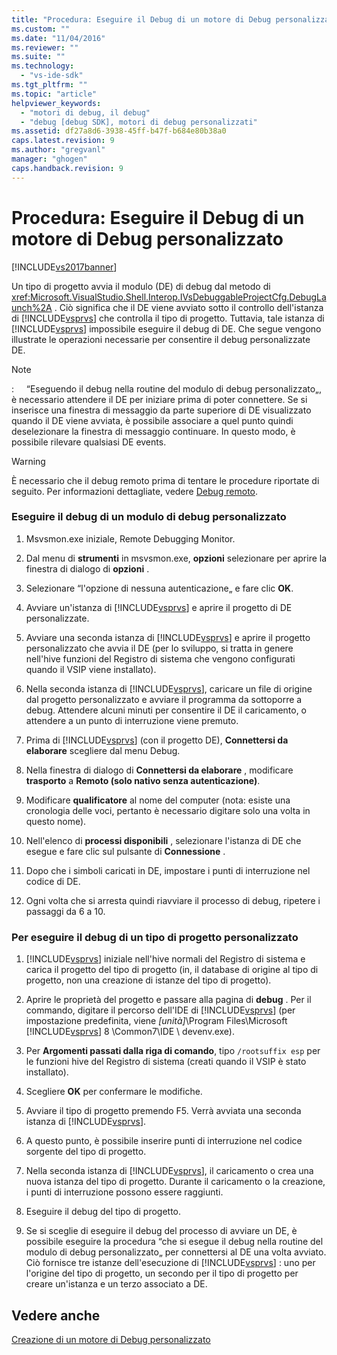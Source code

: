 ```yaml
---
title: "Procedura: Eseguire il Debug di un motore di Debug personalizzato | Microsoft Docs"
ms.custom: ""
ms.date: "11/04/2016"
ms.reviewer: ""
ms.suite: ""
ms.technology: 
  - "vs-ide-sdk"
ms.tgt_pltfrm: ""
ms.topic: "article"
helpviewer_keywords: 
  - "motori di debug, il debug"
  - "debug [debug SDK], motori di debug personalizzati"
ms.assetid: df27a8d6-3938-45ff-b47f-b684e80b38a0
caps.latest.revision: 9
ms.author: "gregvanl"
manager: "ghogen"
caps.handback.revision: 9
---
```

# Procedura: Eseguire il Debug di un motore di Debug personalizzato
[!INCLUDE[vs2017banner](../../code-quality/includes/vs2017banner.md)]

Un tipo di progetto avvia il modulo \(DE\) di debug dal metodo di <xref:Microsoft.VisualStudio.Shell.Interop.IVsDebuggableProjectCfg.DebugLaunch%2A> .  Ciò significa che il DE viene avviato sotto il controllo dell'istanza di [!INCLUDE[vsprvs](../../code-quality/includes/vsprvs_md.md)] che controlla il tipo di progetto.  Tuttavia, tale istanza di [!INCLUDE[vsprvs](../../code-quality/includes/vsprvs_md.md)] impossibile eseguire il debug di DE.  Che segue vengono illustrate le operazioni necessarie per consentire il debug personalizzate DE.  
  
> [!NOTE]
>  :     “Eseguendo il debug nella routine del modulo di debug personalizzato„, è necessario attendere il DE per iniziare prima di poter connettere.  Se si inserisce una finestra di messaggio da parte superiore di DE visualizzato quando il DE viene avviata, è possibile associare a quel punto quindi deselezionare la finestra di messaggio continuare.  In questo modo, è possibile rilevare qualsiasi DE events.  
  
> [!WARNING]
>  È necessario che il debug remoto prima di tentare le procedure riportate di seguito.  Per informazioni dettagliate, vedere [Debug remoto](../../debugger/remote-debugging.md).  
  
### Eseguire il debug di un modulo di debug personalizzato  
  
1.  Msvsmon.exe iniziale, Remote Debugging Monitor.  
  
2.  Dal menu di **strumenti** in msvsmon.exe, **opzioni** selezionare per aprire la finestra di dialogo di **opzioni** .  
  
3.  Selezionare “l'opzione di nessuna autenticazione„ e fare clic **OK**.  
  
4.  Avviare un'istanza di [!INCLUDE[vsprvs](../../code-quality/includes/vsprvs_md.md)] e aprire il progetto di DE personalizzate.  
  
5.  Avviare una seconda istanza di [!INCLUDE[vsprvs](../../code-quality/includes/vsprvs_md.md)] e aprire il progetto personalizzato che avvia il DE \(per lo sviluppo, si tratta in genere nell'hive funzioni del Registro di sistema che vengono configurati quando il VSIP viene installato\).  
  
6.  Nella seconda istanza di [!INCLUDE[vsprvs](../../code-quality/includes/vsprvs_md.md)], caricare un file di origine dal progetto personalizzato e avviare il programma da sottoporre a debug.  Attendere alcuni minuti per consentire il DE il caricamento, o attendere a un punto di interruzione viene premuto.  
  
7.  Prima di [!INCLUDE[vsprvs](../../code-quality/includes/vsprvs_md.md)] \(con il progetto DE\), **Connettersi da elaborare** scegliere dal menu Debug.  
  
8.  Nella finestra di dialogo di **Connettersi da elaborare** , modificare **trasporto** a **Remoto \(solo nativo senza autenticazione\)**.  
  
9. Modificare **qualificatore** al nome del computer \(nota: esiste una cronologia delle voci, pertanto è necessario digitare solo una volta in questo nome\).  
  
10. Nell'elenco di **processi disponibili** , selezionare l'istanza di DE che esegue e fare clic sul pulsante di **Connessione** .  
  
11. Dopo che i simboli caricati in DE, impostare i punti di interruzione nel codice di DE.  
  
12. Ogni volta che si arresta quindi riavviare il processo di debug, ripetere i passaggi da 6 a 10.  
  
### Per eseguire il debug di un tipo di progetto personalizzato  
  
1.  [!INCLUDE[vsprvs](../../code-quality/includes/vsprvs_md.md)] iniziale nell'hive normali del Registro di sistema e carica il progetto del tipo di progetto \(in, il database di origine al tipo di progetto, non una creazione di istanze del tipo di progetto\).  
  
2.  Aprire le proprietà del progetto e passare alla pagina di **debug** .  Per il commando, digitare il percorso dell'IDE di [!INCLUDE[vsprvs](../../code-quality/includes/vsprvs_md.md)] \(per impostazione predefinita, viene *\[unità\]*\\Program Files\\Microsoft [!INCLUDE[vsprvs](../../code-quality/includes/vsprvs_md.md)] 8 \\Common7\\IDE \\ devenv.exe\).  
  
3.  Per **Argomenti passati dalla riga di comando**, tipo `/rootsuffix esp` per le funzioni hive del Registro di sistema \(creati quando il VSIP è stato installato\).  
  
4.  Scegliere **OK** per confermare le modifiche.  
  
5.  Avviare il tipo di progetto premendo F5.  Verrà avviata una seconda istanza di [!INCLUDE[vsprvs](../../code-quality/includes/vsprvs_md.md)].  
  
6.  A questo punto, è possibile inserire punti di interruzione nel codice sorgente del tipo di progetto.  
  
7.  Nella seconda istanza di [!INCLUDE[vsprvs](../../code-quality/includes/vsprvs_md.md)], il caricamento o crea una nuova istanza del tipo di progetto.  Durante il caricamento o la creazione, i punti di interruzione possono essere raggiunti.  
  
8.  Eseguire il debug del tipo di progetto.  
  
9. Se si sceglie di eseguire il debug del processo di avviare un DE, è possibile eseguire la procedura “che si esegue il debug nella routine del modulo di debug personalizzato„ per connettersi al DE una volta avviato.  Ciò fornisce tre istanze dell'esecuzione di [!INCLUDE[vsprvs](../../code-quality/includes/vsprvs_md.md)] : uno per l'origine del tipo di progetto, un secondo per il tipo di progetto per creare un'istanza e un terzo associato a DE.  
  
## Vedere anche  
 [Creazione di un motore di Debug personalizzato](../../extensibility/debugger/creating-a-custom-debug-engine.md)